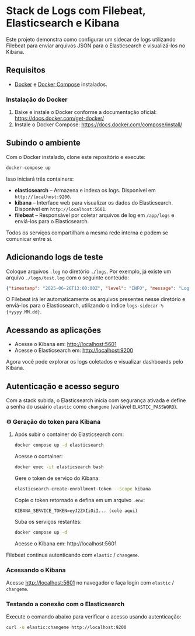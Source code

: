 # Stack de Logs com Filebeat, Elasticsearch e Kibana

Este projeto demonstra como configurar um sidecar de logs utilizando Filebeat para enviar arquivos JSON para o Elasticsearch e visualizá-los no Kibana.

## Requisitos

- [Docker](https://www.docker.com/) e [Docker Compose](https://docs.docker.com/compose/) instalados.

### Instalação do Docker

1. Baixe e instale o Docker conforme a documentação oficial: <https://docs.docker.com/get-docker/>
2. Instale o Docker Compose: <https://docs.docker.com/compose/install/>

## Subindo o ambiente

Com o Docker instalado, clone este repositório e execute:

```bash
docker-compose up
```

Isso iniciará três containers:

- **elasticsearch** – Armazena e indexa os logs. Disponível em `http://localhost:9200`.
- **kibana** – Interface web para visualizar os dados do Elasticsearch. Disponível em `http://localhost:5601`.
- **filebeat** – Responsável por coletar arquivos de log em `/app/logs` e enviá-los para o Elasticsearch.

Todos os serviços compartilham a mesma rede interna e podem se comunicar entre si.

## Adicionando logs de teste

Coloque arquivos `.log` no diretório `./logs`. Por exemplo, já existe um arquivo `./logs/test.log` com o seguinte conteúdo:

```json
{"timestamp": "2025-06-26T13:00:00Z", "level": "INFO", "message": "Log de teste", "service": "laravel-app"}
```

O Filebeat irá ler automaticamente os arquivos presentes nesse diretório e enviá-los para o Elasticsearch, utilizando o índice `logs-sidecar-%{+yyyy.MM.dd}`.

## Acessando as aplicações

- Acesse o Kibana em: [http://localhost:5601](http://localhost:5601)
- Acesse o Elasticsearch em: [http://localhost:9200](http://localhost:9200)

Agora você pode explorar os logs coletados e visualizar dashboards pelo Kibana.

## Autenticação e acesso seguro

Com a stack subida, o Elasticsearch inicia com segurança ativada e define a senha do usuário `elastic` como `changeme` (variável `ELASTIC_PASSWORD`).

### ⚙️ Geração do token para Kibana

1. Após subir o container do Elasticsearch com:
   ```bash
   docker compose up -d elasticsearch
   ```
   Acesse o container:
   ```bash
   docker exec -it elasticsearch bash
   ```
   Gere o token de serviço do Kibana:
   ```bash
   elasticsearch-create-enrollment-token --scope kibana
   ```
   Copie o token retornado e defina em um arquivo `.env`:
   ```env
   KIBANA_SERVICE_TOKEN=eyJ2ZXIiOiI... (cole aqui)
   ```
   Suba os serviços restantes:
   ```bash
   docker compose up -d
   ```
   Acesse o Kibana em: http://localhost:5601

Filebeat continua autenticando com `elastic` / `changeme`.

### Acessando o Kibana

Acesse [http://localhost:5601](http://localhost:5601) no navegador e faça login com `elastic` / `changeme`.

### Testando a conexão com o Elasticsearch

Execute o comando abaixo para verificar o acesso usando autenticação:

```bash
curl -u elastic:changeme http://localhost:9200
```
